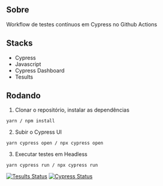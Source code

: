 

## Sobre

Workflow de testes contínuos em Cypress no Github Actions

## Stacks
- Cypress
- Javascript
- Cypress Dashboard
- Tesults

## Rodando

1. Clonar o repositório, instalar as dependências
```
yarn / npm install
```

2. Subir o Cypress UI
```
yarn cypress open / npx cypress open 
```

3. Executar testes em Headless
```
yarn cypress run / npx cypress run 
```

[![Tesults Status](https://img.shields.io/badge/Tesults-View%20Status-blue)](https://www.tesults.com/results/rsp/view/status/project/dfd357d9-e58e-49ce-8d0d-ce76a6223e16) [![Cypress Status](https://img.shields.io/badge/Cypress-View%20Project%20Status-brightgreen)](https://cloud.cypress.io/organizations/ce1da646-d18d-4add-9b66-fb75fbc26b26/projects)




